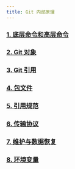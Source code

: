 ```yaml
---
title: Git 内部原理
---
```


### [1. 底层命令和高层命令](./1.%20底层命令和高层命令.md)
### [2. Git 对象](./2.%20Git%20对象.md)
### [3. Git 引用](./3.%20Git%20引用.md)
### [4. 包文件](./4.%20包文件.md)
### [5. 引用规范](./5.%20引用规范.md)
### [6. 传输协议](./6.%20传输协议.md)
### [7. 维护与数据恢复](./7.%20维护与数据恢复.md)
### [8. 环境变量](./8.%20环境变量.md)
